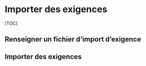 # Importer des exigences

[TOC]

## Renseigner un fichier d’import d’exigence 

## Importer des exigences